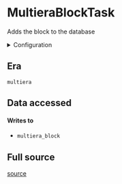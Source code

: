 # MultieraBlockTask
Adds the block to the database


<details>
    <summary>Configuration</summary>

```rust
#[derive(Debug, Clone, Copy, serde::Deserialize, serde::Serialize)]
pub struct ReadonlyConfig {
    pub readonly: bool,
}

```
</details>


## Era
` multiera `

## Data accessed
#### Writes to

   * ` multiera_block `


## Full source
[source](https://github.com/dcSpark/carp/tree/main/indexer/tasks/src/multiera/multiera_block.rs)

